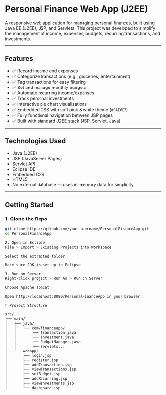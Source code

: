 # Personal Finance Web App (J2EE)

A responsive web application for managing personal finances, built using Java EE (J2EE), JSP, and Servlets. This project was developed to simplify the management of income, expenses, budgets, recurring transactions, and investments.

---

## Features

- ✅ Record income and expenses  
- ✅ Categorize transactions (e.g., groceries, entertainment)  
- ✅ Tag transactions for easy filtering  
- ✅ Set and manage monthly budgets  
- ✅ Automate recurring income/expenses  
- ✅ Track personal investments  
- ✅ Interactive pie chart visualizations  
- ✅ Embedded CSS with soft pink & white theme (`#FAE6E7`)  
- ✅ Fully functional navigation between JSP pages  
- ✅ Built with standard J2EE stack (JSP, Servlet, Java)

---

## Technologies Used

- Java (J2EE)
- JSP (JavaServer Pages)
- Servlet API
- Eclipse IDE
- Embedded CSS
- HTML5
- No external database — uses in-memory data for simplicity

---

## Getting Started

### 1. Clone the Repo

```bash
git clone https://github.com/your-username/PersonalFinanceApp.git
cd PersonalFinanceApp

2. Open in Eclipse
File > Import > Existing Projects into Workspace

Select the extracted folder

Make sure JDK is set up in Eclipse

3. Run on Server
Right-click project > Run As > Run on Server

Choose Apache Tomcat

Open http://localhost:8080/PersonalFinanceApp in your browser

📂 Project Structure

src/
├── main/
│   ├── java/
│   │   └── com/financeapp/
│   │       ├── Transaction.java
│   │       ├── Investment.java
│   │       ├── BudgetManager.java
│   │       ├── Servlets...
│   └── webapp/
│       ├── login.jsp
│       ├── register.jsp
│       ├── addTransaction.jsp
│       ├── viewTransactions.jsp
│       ├── setBudget.jsp
│       ├── addRecurring.jsp
│       ├── viewInvestments.jsp
│       └── dashboard.jsp

